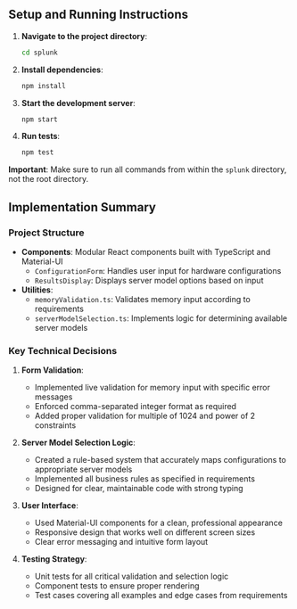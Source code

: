 ## Setup and Running Instructions

1. **Navigate to the project directory**:

   ```bash
   cd splunk
   ```

2. **Install dependencies**:

   ```bash
   npm install
   ```

3. **Start the development server**:

   ```bash
   npm start
   ```

4. **Run tests**:
   ```bash
   npm test
   ```

**Important**: Make sure to run all commands from within the `splunk` directory, not the root directory.

## Implementation Summary

### Project Structure

- **Components**: Modular React components built with TypeScript and Material-UI
  - `ConfigurationForm`: Handles user input for hardware configurations
  - `ResultsDisplay`: Displays server model options based on input
- **Utilities**:
  - `memoryValidation.ts`: Validates memory input according to requirements
  - `serverModelSelection.ts`: Implements logic for determining available server models

### Key Technical Decisions

1. **Form Validation**:

   - Implemented live validation for memory input with specific error messages
   - Enforced comma-separated integer format as required
   - Added proper validation for multiple of 1024 and power of 2 constraints

2. **Server Model Selection Logic**:

   - Created a rule-based system that accurately maps configurations to appropriate server models
   - Implemented all business rules as specified in requirements
   - Designed for clear, maintainable code with strong typing

3. **User Interface**:

   - Used Material-UI components for a clean, professional appearance
   - Responsive design that works well on different screen sizes
   - Clear error messaging and intuitive form layout

4. **Testing Strategy**:
   - Unit tests for all critical validation and selection logic
   - Component tests to ensure proper rendering
   - Test cases covering all examples and edge cases from requirements
